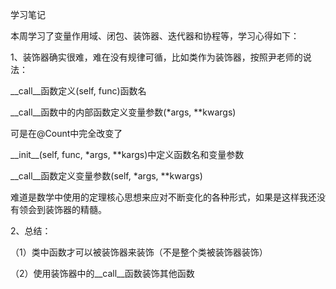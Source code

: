 学习笔记

本周学习了变量作用域、闭包、装饰器、迭代器和协程等，学习心得如下：

1、装饰器确实很难，难在没有规律可循，比如类作为装饰器，按照尹老师的说法：

\_\_call__函数定义(self, func)函数名

\_\_call__函数中的内部函数定义变量参数(*args, **kwargs)

可是在@Count中完全改变了

\_\_init__(self, func, *args, **kargs)中定义函数名和变量参数

\_\_call__函数定义变量参数(self, *args, **kwargs)

难道是数学中使用的定理核心思想来应对不断变化的各种形式，如果是这样我还没有领会到装饰器的精髓。

2、总结：

（1）类中函数才可以被装饰器来装饰（不是整个类被装饰器装饰）

（2）使用装饰器中的\_\_call__函数装饰其他函数